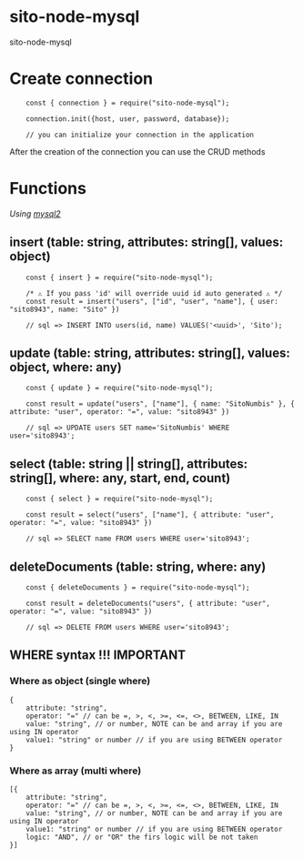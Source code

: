 # sito-node-mysql

sito-node-mysql

# Create connection

```
    const { connection } = require("sito-node-mysql");
    
    connection.init({host, user, password, database});

    // you can initialize your connection in the application

```

After the creation of the connection you can use the CRUD methods

# Functions

_Using [mysql2](https://www.npmjs.com/package/mysql2)_

## insert (table: string, attributes: string[], values: object)

```
    const { insert } = require("sito-node-mysql");

    /* ⚠ If you pass 'id' will override uuid id auto generated ⚠ */
    const result = insert("users", ["id", "user", "name"], { user: "sito8943", name: "Sito" })

    // sql => INSERT INTO users(id, name) VALUES('<uuid>', 'Sito');

```

## update (table: string, attributes: string[], values: object, where: any)

```
    const { update } = require("sito-node-mysql");

    const result = update("users", ["name"], { name: "SitoNumbis" }, { attribute: "user", operator: "=", value: "sito8943" })

    // sql => UPDATE users SET name='SitoNumbis' WHERE user='sito8943';

```

## select (table: string || string[], attributes: string[], where: any, start, end, count)

```
    const { select } = require("sito-node-mysql");

    const result = select("users", ["name"], { attribute: "user", operator: "=", value: "sito8943" })

    // sql => SELECT name FROM users WHERE user='sito8943';

```

## deleteDocuments (table: string, where: any)

```
    const { deleteDocuments } = require("sito-node-mysql");

    const result = deleteDocuments("users", { attribute: "user", operator: "=", value: "sito8943" })

    // sql => DELETE FROM users WHERE user='sito8943';

```

## WHERE syntax !!! IMPORTANT

### Where as object (single where)

```
{
    attribute: "string",
    operator: "=" // can be =, >, <, >=, <=, <>, BETWEEN, LIKE, IN
    value: "string", // or number, NOTE can be and array if you are using IN operator
    value1: "string" or number // if you are using BETWEEN operator
}
```

### Where as array (multi where)

```
[{
    attribute: "string",
    operator: "=" // can be =, >, <, >=, <=, <>, BETWEEN, LIKE, IN
    value: "string", // or number, NOTE can be and array if you are using IN operator
    value1: "string" or number // if you are using BETWEEN operator
    logic: "AND", // or "OR" the firs logic will be not taken
}]
```
